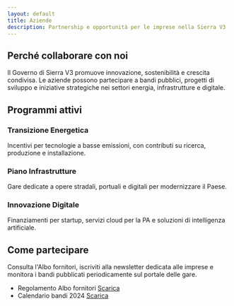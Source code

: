 ```yaml
---
layout: default
title: Aziende
description: Partnership e opportunità per le imprese nella Sierra V3
---
```


<section class="content-section">
  <h2>Perché collaborare con noi</h2>
  <p>Il Governo di Sierra V3 promuove innovazione, sostenibilità e crescita condivisa. Le aziende possono partecipare a bandi pubblici, progetti di sviluppo e iniziative strategiche nei settori energia, infrastrutture e digitale.</p>
</section>

<section class="content-section">
  <h2>Programmi attivi</h2>
  <div class="section-grid two-columns">
    <article>
      <h3>Transizione Energetica</h3>
      <p>Incentivi per tecnologie a basse emissioni, con contributi su ricerca, produzione e installazione.</p>
    </article>
    <article>
      <h3>Piano Infrastrutture</h3>
      <p>Gare dedicate a opere stradali, portuali e digitali per modernizzare il Paese.</p>
    </article>
    <article>
      <h3>Innovazione Digitale</h3>
      <p>Finanziamenti per startup, servizi cloud per la PA e soluzioni di intelligenza artificiale.</p>
    </article>
  </div>
</section>

<section class="content-section">
  <h2>Come partecipare</h2>
  <p>Consulta l'Albo fornitori, iscriviti alla newsletter dedicata alle imprese e monitora i bandi pubblicati periodicamente sul portale delle gare.</p>
  <ul class="document-list">
    <li>
      <span>Regolamento Albo fornitori</span>
      <a href="#">Scarica</a>
    </li>
    <li>
      <span>Calendario bandi 2024</span>
      <a href="#">Scarica</a>
    </li>
  </ul>
</section>
